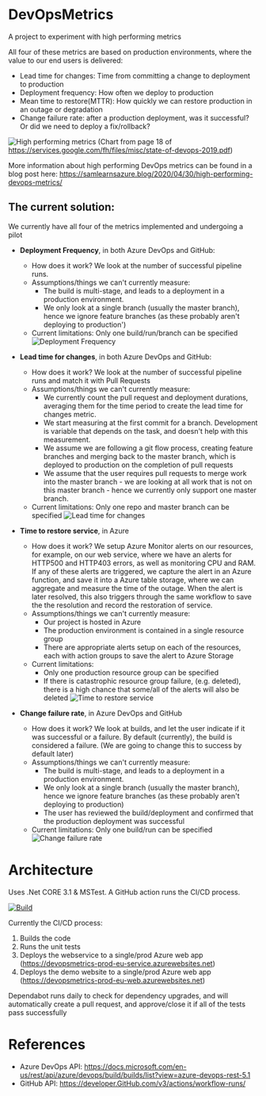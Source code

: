 # DevOpsMetrics
A project to experiment with high performing metrics

All four of these metrics are based on production environments, where the value to our end users is delivered:

- Lead time for changes: Time from committing a change to deployment to production
- Deployment frequency: How often we deploy to production
- Mean time to restore(MTTR): How quickly we can restore production in an outage or degradation
- Change failure rate: after a production deployment, was it successful? Or did we need to deploy a fix/rollback?

![High performing metrics](https://samlearnsazure.files.wordpress.com/2020/04/01highperformers.png)
(Chart from page 18 of https://services.google.com/fh/files/misc/state-of-devops-2019.pdf)

More information about high performing DevOps metrics can be found in a blog post here: https://samlearnsazure.blog/2020/04/30/high-performing-devops-metrics/

## The current solution:
We currently have all four of the metrics implemented and undergoing a pilot
- **Deployment Frequency**, in both Azure DevOps and GitHub:
  - How does it work? We look at the number of successful pipeline runs. 
  - Assumptions/things we can't currently measure: 
      - The build is multi-stage, and leads to a deployment in a production environment.
      - We only look at a single branch (usually the master branch), hence we ignore feature branches (as these probably aren't deploying to production')
  - Current limitations: Only one build/run/branch can be specified
![Deployment Frequency](https://github.com/samsmithnz/DevOpsMetrics/blob/master/ReadmeImages/DeploymentFrequencyDemo.png)

- **Lead time for changes**, in both Azure DevOps and GitHub:
  - How does it work? We look at the number of successful pipeline runs and match it with Pull Requests 
  - Assumptions/things we can't currently measure:
      - We currently count the pull request and deployment durations, averaging them for the time period to create the lead time for changes metric.
      - We start measuring at the first commit for a branch. Development is variable that depends on the task, and doesn't help with this measurement.
      - We assume we are following a git flow process, creating feature branches and merging back to the master branch, which is deployed to production on the completion of pull requests
      - We assume that the user requires pull requests to merge work into the master branch - we are looking at all work that is not on this master branch - hence we currently only support one master branch.
  - Current limitations: Only one repo and master branch can be specified
![Lead time for changes](https://github.com/samsmithnz/DevOpsMetrics/blob/master/ReadmeImages/LeadTimeForChanges.png)

- **Time to restore service**, in Azure
  - How does it work? We setup Azure Monitor alerts on our resources, for example, on our web service, where we have an alerts for HTTP500 and HTTP403 errors, as well as monitoring CPU and RAM. If any of these alerts are triggered, we capture the alert in an Azure function, and save it into a Azure table storage, where we can aggregate and measure the time of the outage. When the alert is later resolved, this also triggers through the same workflow to save the the resolution and record the restoration of service. 
  - Assumptions/things we can't currently measure:
      - Our project is hosted in Azure
      - The production environment is contained in a single resource group
      - There are appropriate alerts setup on each of the resources, each with action groups to save the alert to Azure Storage 
  - Current limitations: 
      - Only one production resource group can be specified
      - If there is catastrophic resource group failure, (e.g. deleted), there is a high chance that some/all of the alerts will also be deleted
![Time to restore service](https://github.com/samsmithnz/DevOpsMetrics/blob/master/ReadmeImages/TimeToRestoreService.png)

- **Change failure rate**, in Azure DevOps and GitHub
  - How does it work? We look at builds, and let the user indicate if it was successful or a failure. By default (currently), the build is considered a failure. (We are going to change this to success by default later) 
  - Assumptions/things we can't currently measure:
      - The build is multi-stage, and leads to a deployment in a production environment.
      - We only look at a single branch (usually the master branch), hence we ignore feature branches (as these probably aren't deploying to production)
      - The user has reviewed the build/deployment and confirmed that the production deployment was successful
  - Current limitations: Only one build/run can be specified
![Change failure rate](https://github.com/samsmithnz/DevOpsMetrics/blob/master/ReadmeImages/ChangeFailureRate.png)

# Architecture
Uses .Net CORE 3.1 & MSTest. A GitHub action runs the CI/CD process. 

[![Build](https://GitHub.com/samsmithnz/DevOpsMetrics/workflows/CI/CD/badge.svg)](https://GitHub.com/samsmithnz/DevOpsMetrics/actions?query=workflow%3ACI%2FCD)

Currently the CI/CD process: 
1. Builds the code
2. Runs the unit tests
3. Deploys the webservice to a single/prod Azure web app (https://devopsmetrics-prod-eu-service.azurewebsites.net)
4. Deploys the demo website to a single/prod Azure web app (https://devopsmetrics-prod-eu-web.azurewebsites.net)

Dependabot runs daily to check for dependency upgrades, and will automatically create a pull request, and approve/close it if all of the tests pass successfully 

# References

- Azure DevOps API: https://docs.microsoft.com/en-us/rest/api/azure/devops/build/builds/list?view=azure-devops-rest-5.1
- GitHub API: https://developer.GitHub.com/v3/actions/workflow-runs/